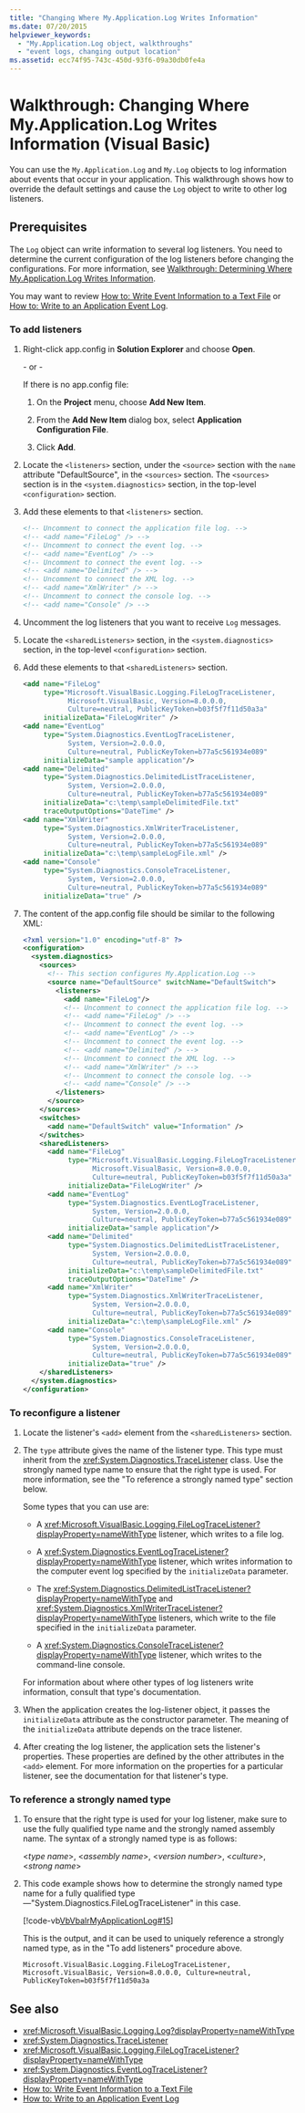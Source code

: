 ```yaml
---
title: "Changing Where My.Application.Log Writes Information"
ms.date: 07/20/2015
helpviewer_keywords:
  - "My.Application.Log object, walkthroughs"
  - "event logs, changing output location"
ms.assetid: ecc74f95-743c-450d-93f6-09a30db0fe4a
---
```

# Walkthrough: Changing Where My.Application.Log Writes Information (Visual Basic)

You can use the `My.Application.Log` and `My.Log` objects to log information about events that occur in your application. This walkthrough shows how to override the default settings and cause the `Log` object to write to other log listeners.

## Prerequisites

The `Log` object can write information to several log listeners. You need to determine the current configuration of the log listeners before changing the configurations. For more information, see [Walkthrough: Determining Where My.Application.Log Writes Information](../../../../visual-basic/developing-apps/programming/log-info/walkthrough-determining-where-my-application-log-writes-information.md).

You may want to review [How to: Write Event Information to a Text File](../../../../visual-basic/developing-apps/programming/log-info/how-to-write-event-information-to-a-text-file.md) or [How to: Write to an Application Event Log](../../../../visual-basic/developing-apps/programming/log-info/how-to-write-to-an-application-event-log.md).

### To add listeners

1. Right-click app.config in **Solution Explorer** and choose **Open**.

     \- or -

     If there is no app.config file:

    1. On the **Project** menu, choose **Add New Item**.

    2. From the **Add New Item** dialog box, select **Application Configuration File**.

    3. Click **Add**.

2. Locate the `<listeners>` section, under the `<source>` section with the `name` attribute "DefaultSource", in the `<sources>` section. The `<sources>` section is in the `<system.diagnostics>` section, in the top-level `<configuration>` section.

3. Add these elements to that `<listeners>` section.

    ```xml
    <!-- Uncomment to connect the application file log. -->
    <!-- <add name="FileLog" /> -->
    <!-- Uncomment to connect the event log. -->
    <!-- <add name="EventLog" /> -->
    <!-- Uncomment to connect the event log. -->
    <!-- <add name="Delimited" /> -->
    <!-- Uncomment to connect the XML log. -->
    <!-- <add name="XmlWriter" /> -->
    <!-- Uncomment to connect the console log. -->
    <!-- <add name="Console" /> -->
    ```

4. Uncomment the log listeners that you want to receive `Log` messages.

5. Locate the `<sharedListeners>` section, in the `<system.diagnostics>` section, in the top-level `<configuration>` section.

6. Add these elements to that `<sharedListeners>` section.

    ```xml
    <add name="FileLog"
         type="Microsoft.VisualBasic.Logging.FileLogTraceListener,
               Microsoft.VisualBasic, Version=8.0.0.0,
               Culture=neutral, PublicKeyToken=b03f5f7f11d50a3a"
         initializeData="FileLogWriter" />
    <add name="EventLog"
         type="System.Diagnostics.EventLogTraceListener,
               System, Version=2.0.0.0,
               Culture=neutral, PublicKeyToken=b77a5c561934e089"
         initializeData="sample application"/>
    <add name="Delimited"
         type="System.Diagnostics.DelimitedListTraceListener,
               System, Version=2.0.0.0,
               Culture=neutral, PublicKeyToken=b77a5c561934e089"
         initializeData="c:\temp\sampleDelimitedFile.txt"
         traceOutputOptions="DateTime" />
    <add name="XmlWriter"
         type="System.Diagnostics.XmlWriterTraceListener,
               System, Version=2.0.0.0,
               Culture=neutral, PublicKeyToken=b77a5c561934e089"
         initializeData="c:\temp\sampleLogFile.xml" />
    <add name="Console"
         type="System.Diagnostics.ConsoleTraceListener,
               System, Version=2.0.0.0,
               Culture=neutral, PublicKeyToken=b77a5c561934e089"
         initializeData="true" />
    ```

7. The content of the app.config file should be similar to the following XML:

    ```xml
    <?xml version="1.0" encoding="utf-8" ?>
    <configuration>
      <system.diagnostics>
        <sources>
          <!-- This section configures My.Application.Log -->
          <source name="DefaultSource" switchName="DefaultSwitch">
            <listeners>
              <add name="FileLog"/>
              <!-- Uncomment to connect the application file log. -->
              <!-- <add name="FileLog" /> -->
              <!-- Uncomment to connect the event log. -->
              <!-- <add name="EventLog" /> -->
              <!-- Uncomment to connect the event log. -->
              <!-- <add name="Delimited" /> -->
              <!-- Uncomment to connect the XML log. -->
              <!-- <add name="XmlWriter" /> -->
              <!-- Uncomment to connect the console log. -->
              <!-- <add name="Console" /> -->
            </listeners>
          </source>
        </sources>
        <switches>
          <add name="DefaultSwitch" value="Information" />
        </switches>
        <sharedListeners>
          <add name="FileLog"
               type="Microsoft.VisualBasic.Logging.FileLogTraceListener,
                     Microsoft.VisualBasic, Version=8.0.0.0,
                     Culture=neutral, PublicKeyToken=b03f5f7f11d50a3a"
               initializeData="FileLogWriter" />
          <add name="EventLog"
               type="System.Diagnostics.EventLogTraceListener,
                     System, Version=2.0.0.0,
                     Culture=neutral, PublicKeyToken=b77a5c561934e089"
               initializeData="sample application"/>
          <add name="Delimited"
               type="System.Diagnostics.DelimitedListTraceListener,
                     System, Version=2.0.0.0,
                     Culture=neutral, PublicKeyToken=b77a5c561934e089"
               initializeData="c:\temp\sampleDelimitedFile.txt"
               traceOutputOptions="DateTime" />
          <add name="XmlWriter"
               type="System.Diagnostics.XmlWriterTraceListener,
                     System, Version=2.0.0.0,
                     Culture=neutral, PublicKeyToken=b77a5c561934e089"
               initializeData="c:\temp\sampleLogFile.xml" />
          <add name="Console"
               type="System.Diagnostics.ConsoleTraceListener,
                     System, Version=2.0.0.0,
                     Culture=neutral, PublicKeyToken=b77a5c561934e089"
               initializeData="true" />
        </sharedListeners>
      </system.diagnostics>
    </configuration>
    ```

### To reconfigure a listener

1. Locate the listener's `<add>` element from the `<sharedListeners>` section.

2. The `type` attribute gives the name of the listener type. This type must inherit from the <xref:System.Diagnostics.TraceListener> class. Use the strongly named type name to ensure that the right type is used. For more information, see the "To reference a strongly named type" section below.

     Some types that you can use are:

    - A <xref:Microsoft.VisualBasic.Logging.FileLogTraceListener?displayProperty=nameWithType> listener, which writes to a file log.

    - A <xref:System.Diagnostics.EventLogTraceListener?displayProperty=nameWithType> listener, which writes information to the computer event log specified by the `initializeData` parameter.

    - The <xref:System.Diagnostics.DelimitedListTraceListener?displayProperty=nameWithType> and <xref:System.Diagnostics.XmlWriterTraceListener?displayProperty=nameWithType> listeners, which write to the file specified in the `initializeData` parameter.

    - A <xref:System.Diagnostics.ConsoleTraceListener?displayProperty=nameWithType> listener, which writes to the command-line console.

     For information about where other types of log listeners write information, consult that type's documentation.

3. When the application creates the log-listener object, it passes the `initializeData` attribute as the constructor parameter. The meaning of the `initializeData` attribute depends on the trace listener.

4. After creating the log listener, the application sets the listener's properties. These properties are defined by the other attributes in the `<add>` element. For more information on the properties for a particular listener, see the documentation for that listener's type.

### To reference a strongly named type

1. To ensure that the right type is used for your log listener, make sure to use the fully qualified type name and the strongly named assembly name. The syntax of a strongly named type is as follows:

     \<*type name*>, \<*assembly name*>, \<*version number*>, \<*culture*>, \<*strong name*>

2. This code example shows how to determine the strongly named type name for a fully qualified type—"System.Diagnostics.FileLogTraceListener" in this case.

     [!code-vb[VbVbalrMyApplicationLog#15](~/samples/snippets/visualbasic/VS_Snippets_VBCSharp/VbVbalrMyApplicationLog/VB/Form1.vb#15)]

     This is the output, and it can be used to uniquely reference a strongly named type, as in the "To add listeners" procedure above.

     `Microsoft.VisualBasic.Logging.FileLogTraceListener, Microsoft.VisualBasic, Version=8.0.0.0, Culture=neutral, PublicKeyToken=b03f5f7f11d50a3a`

## See also

- <xref:Microsoft.VisualBasic.Logging.Log?displayProperty=nameWithType>
- <xref:System.Diagnostics.TraceListener>
- <xref:Microsoft.VisualBasic.Logging.FileLogTraceListener?displayProperty=nameWithType>
- <xref:System.Diagnostics.EventLogTraceListener?displayProperty=nameWithType>
- [How to: Write Event Information to a Text File](../../../../visual-basic/developing-apps/programming/log-info/how-to-write-event-information-to-a-text-file.md)
- [How to: Write to an Application Event Log](../../../../visual-basic/developing-apps/programming/log-info/how-to-write-to-an-application-event-log.md)
